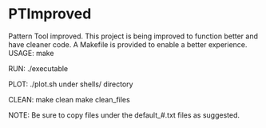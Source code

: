 # PTImproved
Pattern Tool improved. This project is being improved to function better and have cleaner code. A Makefile is provided to enable a better experience.
USAGE: 
make

RUN:
./executable

PLOT:
./plot.sh under shells/ directory

CLEAN:
make clean
make clean_files

NOTE: Be sure to copy files under the default_#.txt files as suggested.
